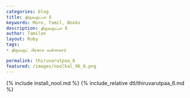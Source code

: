 ```yaml
---  
categories: blog  
title: திருவருட்பா 6
keywords: More, Tamil, Books  
description: திருவருட்பா 6
author: Tamilan  
layout: Ruby  
tags:     
- திருவருட் பிரகாச வள்ளலார்

permalink: thiruvarutpaa_6  
featured: /images/noolkal_96_6.png  
---  
```

{% include install_nool.md %} 
{% include_relative dtl/thiruvarutpaa_6.md %} 
